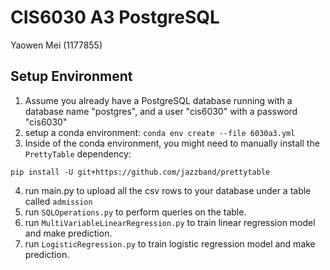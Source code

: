 # CIS6030 A3 PostgreSQL
Yaowen Mei (1177855)

## Setup Environment
1. Assume you already have a PostgreSQL database running with a database name "postgres", and a user "cis6030" with a password "cis6030"
2. setup a conda environment: `conda env create --file 6030a3.yml`
3. Inside of the conda environment, you might need to manually install the `PrettyTable` dependency:
```buildoutcfg
pip install -U git+https://github.com/jazzband/prettytable
```
4. run main.py to upload all the csv rows to your database under a table called `admission`
5. run `SQLOperations.py` to perform queries on the table.
6. run `MultiVariableLinearRegression.py` to train linear regression model and make prediction.
6. run `LogisticRegression.py` to train logistic regression model and make prediction.
